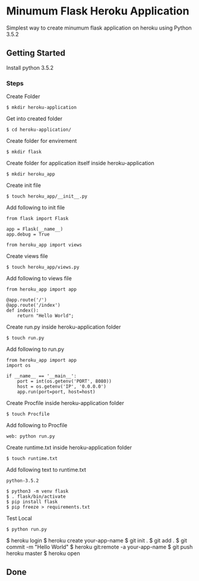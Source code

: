 # Minumum Flask Heroku Application

Simplest way to create minumum flask application on heroku using Python 3.5.2

## Getting Started
Install python 3.5.2

### Steps
Create Folder
```
$ mkdir heroku-application
```
Get into created folder
```
$ cd heroku-application/
```
Create folder for envirement
```
$ mkdir flask
```
Create folder for application itself inside heroku-application
```
$ mkdir heroku_app
```
Create init file
```
$ touch heroku_app/__init__.py
```
Add following to init file
```
from flask import Flask

app = Flask(__name__)
app.debug = True

from heroku_app import views
```


Create views file
```
$ touch heroku_app/views.py
```

Add following to views file
```
from heroku_app import app

@app.route('/')
@app.route('/index')
def index():
	return "Hello World";
```

Create run.py inside heroku-application folder
```
$ touch run.py
```
Add following to run.py
```
from heroku_app import app
import os

if __name__ == '__main__':
	port = int(os.getenv('PORT', 8080)) 
	host = os.getenv('IP', '0.0.0.0') 
	app.run(port=port, host=host)
```

Create Procfile inside heroku-application folder
```
$ touch Procfile
```
Add following to Procfile
```
web: python run.py
```

Create runtime.txt inside heroku-application folder
```
$ touch runtime.txt
```
Add following text to runtime.txt
```
python-3.5.2
```

```
$ python3 -m venv flask
$ . flask/bin/activate
$ pip install flask
$ pip freeze > requirements.txt
```

Test Local
```
$ python run.py
```

$ heroku login
$ heroku create your-app-name
$ git init .
$ git add .
$ git commit -m "Hello World"
$ heroku git:remote -a your-app-name
$ git push heroku master
$ heroku open
## Done